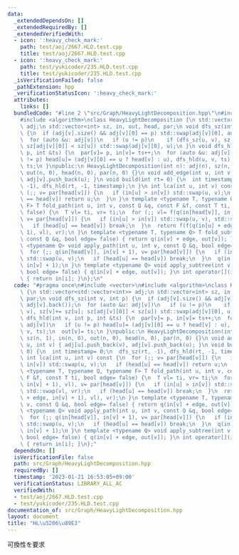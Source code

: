 ```yaml
---
data:
  _extendedDependsOn: []
  _extendedRequiredBy: []
  _extendedVerifiedWith:
  - icon: ':heavy_check_mark:'
    path: test/aoj/2667.HLD.test.cpp
    title: test/aoj/2667.HLD.test.cpp
  - icon: ':heavy_check_mark:'
    path: test/yukicoder/235.HLD.test.cpp
    title: test/yukicoder/235.HLD.test.cpp
  _isVerificationFailed: false
  _pathExtension: hpp
  _verificationStatusIcon: ':heavy_check_mark:'
  attributes:
    links: []
  bundledCode: "#line 2 \"src/Graph/HeavyLightDecomposition.hpp\"\n#include <vector>\n\
    #include <algorithm>\nclass HeavyLightDecomposition {\n std::vector<std::vector<int>>\
    \ adj;\n std::vector<int> sz, in, out, head, par;\n void dfs_sz(int v, int p)\
    \ {\n  if (adj[v].size() && adj[v][0] == p) std::swap(adj[v][0], adj[v].back());\n\
    \  for (auto &u: adj[v])\n   if (u != p)\n    if (dfs_sz(u, v), sz[v]+= sz[u];\
    \ sz[adj[v][0]] < sz[u]) std::swap(adj[v][0], u);\n }\n void dfs_hld(int v, int\
    \ p, int &ts) {\n  par[v]= p, in[v]= ts++;\n  for (auto &u: adj[v])\n   if (u\
    \ != p) head[u]= (adj[v][0] == u ? head[v] : u), dfs_hld(u, v, ts);\n  out[v]=\
    \ ts;\n }\npublic:\n HeavyLightDecomposition(int n): adj(n), sz(n, 1), in(n, 0),\
    \ out(n, 0), head(n, 0), par(n, 0) {}\n void add_edge(int u, int v) { adj[u].push_back(v),\
    \ adj[v].push_back(u); }\n void build(int rt= 0) {\n  int timestamp= 0;\n  dfs_sz(rt,\
    \ -1), dfs_hld(rt, -1, timestamp);\n }\n int lca(int u, int v) const {\n  for\
    \ (;; v= par[head[v]]) {\n   if (in[u] > in[v]) std::swap(u, v);\n   if (head[u]\
    \ == head[v]) return u;\n  }\n }\n template <typename T, typename Q, typename\
    \ F> T fold_path(int u, int v, const Q &q, const F &f, const T ti, bool edge=\
    \ false) {\n  T vl= ti, vr= ti;\n  for (;; vl= f(q(in[head[v]], in[v] + 1), vl),\
    \ v= par[head[v]]) {\n   if (in[u] > in[v]) std::swap(u, v), std::swap(vl, vr);\n\
    \   if (head[u] == head[v]) break;\n  }\n  return f(f(q(in[u] + edge, in[v] +\
    \ 1), vl), vr);\n }\n template <typename T, typename Q> T fold_subtree(int v,\
    \ const Q &q, bool edge= false) { return q(in[v] + edge, out[v]); }\n template\
    \ <typename Q> void apply_path(int u, int v, const Q &q, bool edge= false) {\n\
    \  for (;; q(in[head[v]], in[v] + 1), v= par[head[v]]) {\n   if (in[u] > in[v])\
    \ std::swap(u, v);\n   if (head[u] == head[v]) break;\n  }\n  q(in[u] + edge,\
    \ in[v] + 1);\n }\n template <typename Q> void apply_subtree(int v, const Q &q,\
    \ bool edge= false) { q(in[v] + edge, out[v]); }\n int operator[](int i) const\
    \ { return in[i]; }\n};\n"
  code: "#pragma once\n#include <vector>\n#include <algorithm>\nclass HeavyLightDecomposition\
    \ {\n std::vector<std::vector<int>> adj;\n std::vector<int> sz, in, out, head,\
    \ par;\n void dfs_sz(int v, int p) {\n  if (adj[v].size() && adj[v][0] == p) std::swap(adj[v][0],\
    \ adj[v].back());\n  for (auto &u: adj[v])\n   if (u != p)\n    if (dfs_sz(u,\
    \ v), sz[v]+= sz[u]; sz[adj[v][0]] < sz[u]) std::swap(adj[v][0], u);\n }\n void\
    \ dfs_hld(int v, int p, int &ts) {\n  par[v]= p, in[v]= ts++;\n  for (auto &u:\
    \ adj[v])\n   if (u != p) head[u]= (adj[v][0] == u ? head[v] : u), dfs_hld(u,\
    \ v, ts);\n  out[v]= ts;\n }\npublic:\n HeavyLightDecomposition(int n): adj(n),\
    \ sz(n, 1), in(n, 0), out(n, 0), head(n, 0), par(n, 0) {}\n void add_edge(int\
    \ u, int v) { adj[u].push_back(v), adj[v].push_back(u); }\n void build(int rt=\
    \ 0) {\n  int timestamp= 0;\n  dfs_sz(rt, -1), dfs_hld(rt, -1, timestamp);\n }\n\
    \ int lca(int u, int v) const {\n  for (;; v= par[head[v]]) {\n   if (in[u] >\
    \ in[v]) std::swap(u, v);\n   if (head[u] == head[v]) return u;\n  }\n }\n template\
    \ <typename T, typename Q, typename F> T fold_path(int u, int v, const Q &q, const\
    \ F &f, const T ti, bool edge= false) {\n  T vl= ti, vr= ti;\n  for (;; vl= f(q(in[head[v]],\
    \ in[v] + 1), vl), v= par[head[v]]) {\n   if (in[u] > in[v]) std::swap(u, v),\
    \ std::swap(vl, vr);\n   if (head[u] == head[v]) break;\n  }\n  return f(f(q(in[u]\
    \ + edge, in[v] + 1), vl), vr);\n }\n template <typename T, typename Q> T fold_subtree(int\
    \ v, const Q &q, bool edge= false) { return q(in[v] + edge, out[v]); }\n template\
    \ <typename Q> void apply_path(int u, int v, const Q &q, bool edge= false) {\n\
    \  for (;; q(in[head[v]], in[v] + 1), v= par[head[v]]) {\n   if (in[u] > in[v])\
    \ std::swap(u, v);\n   if (head[u] == head[v]) break;\n  }\n  q(in[u] + edge,\
    \ in[v] + 1);\n }\n template <typename Q> void apply_subtree(int v, const Q &q,\
    \ bool edge= false) { q(in[v] + edge, out[v]); }\n int operator[](int i) const\
    \ { return in[i]; }\n};"
  dependsOn: []
  isVerificationFile: false
  path: src/Graph/HeavyLightDecomposition.hpp
  requiredBy: []
  timestamp: '2023-01-21 16:53:05+09:00'
  verificationStatus: LIBRARY_ALL_AC
  verifiedWith:
  - test/aoj/2667.HLD.test.cpp
  - test/yukicoder/235.HLD.test.cpp
documentation_of: src/Graph/HeavyLightDecomposition.hpp
layout: document
title: "HL\u5206\u89E3"
---
```

可換性を要求